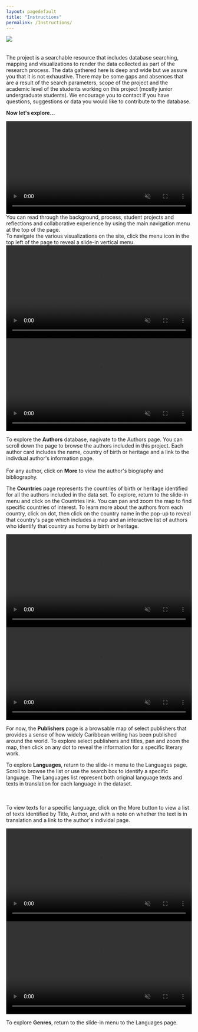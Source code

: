 ```yaml
---
layout: pagedefault
title: "Instructions"
permalink: /Instructions/
---
```


<div class="wordcloud">
<img src="{{ site.baseurl }}/assets/img/bannerinstruct.png"></div>
<div>
</div>
<br>
<br>
The project is a searchable resource that includes database searching, mapping and visualizations to render the data collected as part of the research process. The data gathered here is deep and wide but we assure you that it is not exhaustive. There may be some gaps and absences that are a result of the search parameters, scope of the project and the academic level of the students working on this project (mostly junior undergraduate students). We encourage you to contact if you have questions, suggestions or data you would like to contribute to the database.

**Now let's explore...**

<div class="instructions">
<div class="row">
<div class="col-sm-8">
<video width="100%" controls loop autoplay muted style="pointer-events: none;">
  <source src="{{ site.baseurl }}/assets/img/step1.mp4" type="video/mp4">
</video>
</div>
<div class="col-sm-4">
You can read through the background, process, student projects and reflections and collaborative experience by using the main navigation menu at the top of the page.  
</div>
</div>
</div>

<div class="instructions">
<div class="row">
<div class="col-sm-4">
To navigate the various visualizations on the site, click the menu icon in the top left of the page to reveal a slide-in vertical menu. 
</div>
<div class="col-sm-8">
<video width="100%" controls loop autoplay muted style="pointer-events: none;">
  <source src="{{ site.baseurl }}/assets/img/step2.mp4" type="video/mp4">
</video>
</div>
</div>
</div>

<div class="instructions">
<div class="row">
<div class="col-sm-8">
<video width="100%" controls loop autoplay muted style="pointer-events: none;">
  <source src="{{ site.baseurl }}/assets/img/step3.mp4" type="video/mp4">
</video>
</div>
<div class="col-sm-4">

To explore the __Authors__ database, nagivate to the Authors page. You can scroll down the page to browse the authors included in this project. Each author card includes the name, country of birth or heritage and a link to the indivdual author's information page.
<br> <br>
For any author, click on __More__ to view the author's biography and bibliography.  
</div>
</div>
</div>

 <div class="instructions">
<div class="row">
<div class="col-sm-4">

The __Countries__ page represents the countries of birth or heritage identified for all the authors included in the data set. To explore, return to the slide-in menu and click on the Countries link. You can pan and zoom the map to find specific countries of interest. To learn more about the authors from each country, click on dot, then click on the country name in the pop-up to reveal that country's page which includes a map and an interactive list of authors who identify that country as home by birth or heritage.

</div>
<div class="col-sm-8">
<video width="100%" controls loop autoplay muted style="pointer-events: none;">
  <source src="{{ site.baseurl }}/assets/img/step4.mp4" type="video/mp4">
</video>
</div>
</div>
</div>

 <div class="instructions">
<div class="row">
<div class="col-sm-8">
<video width="100%" controls loop autoplay muted style="pointer-events: none;">
  <source src="{{ site.baseurl }}/assets/img/step5.mp4" type="video/mp4">
</video>
</div>
<div class="col-sm-4">

For now, the __Publishers__ page is a browsable map of select publishers that provides a sense of how widely Caribbean writing has been published around the world. To explore select publishers and titles, pan and zoom the map, then click on any dot to reveal the information for a specific literary work.

</div>
</div>
</div>

 <div class="instructions">
<div class="row">
<div class="col-sm-4">

To explore __Languages__, return to the slide-in menu to the Languages page. Scroll to browse the list or use the search box to identify a specific language. The Languages list represent both original language texts and texts in translation for each language in the dataset.

<br><br>
To view texts for a specific language, click on the More button to view a list of texts identified by Title, Author, and with a note on whether the text is in translation and a link to the author's individal page.

</div>
<div class="col-sm-8">
<video width="100%" controls loop autoplay muted style="pointer-events: none;">
  <source src="{{ site.baseurl }}/assets/img/step6.mp4" type="video/mp4">
</video>
</div>
</div>
</div>


  <div class="instructions">
<div class="row">
<div class="col-sm-8">
<video width="100%" controls loop autoplay muted style="pointer-events: none;">
  <source src="{{ site.baseurl }}/assets/img/step7.mp4" type="video/mp4">
</video>
</div>
<div class="col-sm-4">

 To explore __Genres__, return to the slide-in menu to the Languages page. 

</div>
</div>
</div>

